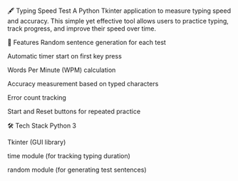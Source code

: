 🖋 Typing Speed Test
A Python Tkinter application to measure typing speed and accuracy. This simple yet effective tool allows users to practice typing, track progress, and improve their speed over time.

📌 Features
Random sentence generation for each test

Automatic timer start on first key press

Words Per Minute (WPM) calculation

Accuracy measurement based on typed characters

Error count tracking

Start and Reset buttons for repeated practice

🛠 Tech Stack
Python 3

Tkinter (GUI library)

time module (for tracking typing duration)

random module (for generating test sentences)
